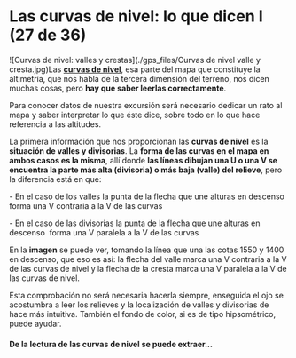 # Las curvas de nivel: lo que dicen I (27 de 36)

![Curvas de nivel: valles y crestas](./gps_files/Curvas de nivel valle y cresta.jpg)Las [**curvas de nivel**](http://es.wikipedia.org/wiki/Curva_de_nivel "Curvas de nivel en Wikipedia"), esa parte del mapa que constituye la altimetría, que nos habla de la tercera dimensión del terreno, nos dicen muchas cosas, pero **hay que saber leerlas correctamente**.

Para conocer datos de nuestra excursión será necesario dedicar un rato al mapa y saber interpretar lo que éste dice, sobre todo en lo que hace referencia a las altitudes.

La primera información que nos proporcionan las **curvas de nivel** es la **situación de valles y divisorias**. La **forma de las curvas en el mapa en ambos casos es la misma**, allí donde **las líneas dibujan una U o una V se encuentra la parte más alta (divisoria) o más baja (valle) del relieve**, pero la diferencia está en que:

\- En el caso de los valles la punta de la flecha que une alturas en descenso forma una V contraria a la V de las curvas

\- En el caso de las divisorias la punta de la flecha que une alturas en descenso  forma una V paralela a la V de las curvas

En la **imagen** se puede ver, tomando la línea que una las cotas 1550 y 1400 en descenso, que eso es así: la flecha del valle marca una V contraria a la V de las curvas de nivel y la flecha de la cresta marca una V paralela a la V de las curvas de nivel.  

Esta comprobación no será necesaria hacerla siempre, enseguida el ojo se acostumbra a leer los relieves y la localización de valles y divisorias de hace más intuitiva. También el fondo de color, si es de tipo hipsométrico, puede ayudar.

#### De la lectura de las curvas de nivel se puede extraer...